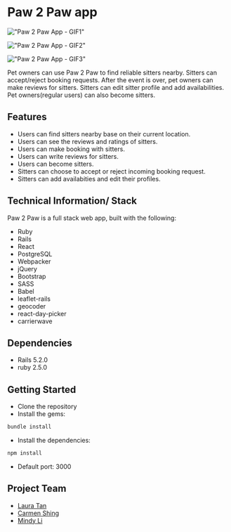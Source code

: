 # Paw 2 Paw app

!["Paw 2 Paw App - GIF1"](https://github.com/Mindyli1120/paw2paw/blob/readme/document/paw2paw-1.gif?raw=true)

!["Paw 2 Paw App - GIF2"](https://github.com/Mindyli1120/paw2paw/blob/readme/document/paw2paw-2.gif?raw=true)

!["Paw 2 Paw App - GIF3"](https://github.com/Mindyli1120/paw2paw/blob/readme/document/paw2paw-3.gif?raw=true)


Pet owners can use Paw 2 Paw to find reliable sitters nearby. Sitters can accept/reject booking requests. After the event is over, pet owners can make reviews for sitters. Sitters can edit sitter profile and add availabilities. Pet owners(regular users) can also become sitters. 

## Features
- Users can find sitters nearby base on their current location.
- Users can see the reviews and ratings of sitters.
- Users can make booking with sitters.
- Users can write reviews for sitters.
- Users can become sitters.
- Sitters can choose to accept or reject incoming booking request.
- Sitters can add availabities and edit their profiles.

## Technical Information/ Stack

  Paw 2 Paw is a full stack web app, built with the following:
  - Ruby 
  - Rails
  - React
  - PostgreSQL
  - Webpacker
  - jQuery
  - Bootstrap
  - SASS
  - Babel
  - leaflet-rails
  - geocoder
  - react-day-picker
  - carrierwave

## Dependencies

- Rails 5.2.0
- ruby  2.5.0

## Getting Started

- Clone the repository
- Install the gems: 
```ruby
bundle install
```

- Install the dependencies: 
```js
npm install
```

- Default port: 3000

## Project Team <a id=“team”>

- [Laura Tan](https://github.com/lauratan)
- [Carmen Shing](https://github.com/cshing)
- [Mindy Li](https://github.com/Mindyli1120)

